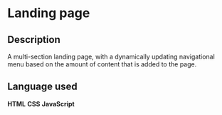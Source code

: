 # Landing page

## Description 

 A multi-section landing page, with a dynamically updating navigational menu based on the amount of content that is added to the page.

## Language used 
**HTML**
**CSS**
**JavaScript**
